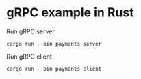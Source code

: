 # gRPC example in Rust

Run gRPC server
```
cargo run --bin payments-server
```

Run gRPC client
```
cargo run --bin payments-client
```
